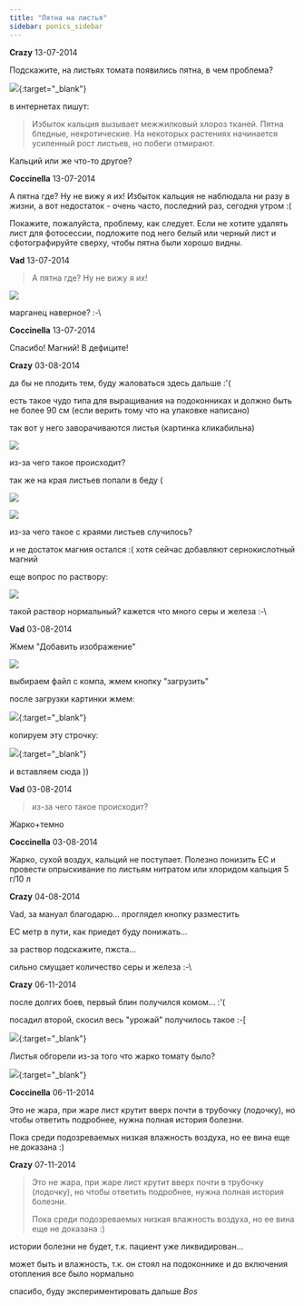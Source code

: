 ```yaml
---
title: "Пятна на листья"
sidebar: ponics_sidebar
---
```


**Crazy** 13-07-2014

Подскажите, на листьях томата появились пятна, в чем проблема?

[![](/imagehost/thumbs/img20140713195014.jpg)](https://t.me/ponics_ru_files/12704){:target="_blank"}

в интернетах пишут:

> Избыток кальция вызывает межжилковый хлороз тканей. Пятна бледные, некротические. На некоторых растениях начинается усиленный рост листьев, но побеги отмирают.

Кальций или же что-то другое?


**Coccinella** 13-07-2014

А пятна где? Ну не вижу я их! Избыток кальция не наблюдала ни разу в жизни, а вот недостаток - очень часто, последний раз, сегодня утром :(

Покажите, пожалуйста, проблему, как следует. Если не хотите удалять лист для фотосессии, подложите под него белый или черный лист и сфотографируйте сверху, чтобы пятна были хорошо видны.


**Vad** 13-07-2014

> А пятна где? Ну не вижу я их! 

![](http://i.gyazo.com/4981a6b8f334f66ce93e52f99ff1574f.png)

марганец наверное? :-\


**Coccinella** 13-07-2014

Cпасибо! Магний! В дефиците!


**Crazy** 03-08-2014

да бы не плодить тем, буду жаловаться здесь дальше :&#039;(

есть такое чудо типа для выращивания на подоконниках и должно быть не более 90 см (если верить тому что на упаковке написано)

так вот у него заворачиваются листья (картинка кликабильна)

![](http://s10.postimg.org/i2dk9r5tx/P8020099.jpg)

из-за чего такое происходит?

так же на края листьев попали в беду (

![](http://s9.postimg.org/yny3l5u97/P8020103.jpg)

![](http://s7.postimg.org/o3m8s3m8n/P8020105.jpg)

из-за чего такое с краями листьев случилось?

и не достаток магния остался :( хотя сейчас добавляют сернокислотный магний

еще вопрос по раствору:

![](http://s27.postimg.org/n5ssnb4b3/page.jpg)

такой раствор нормальный? кажется что много серы и железа :-\


**Vad** 03-08-2014

Жмем "Добавить изображение"

![](http://i.gyazo.com/aa716f9b3473de3dbdf4ae9f4be29f01.png)

выбираем файл с компа, жмем кнопку "загрузить"

после загрузки картинки жмем:

[![](/imagehost/thumbs/razmesti.jpg)](https://t.me/ponics_ru_files/12705){:target="_blank"}

копируем эту строчку:

[![](/imagehost/thumbs/vstavlyay.jpg)](https://t.me/ponics_ru_files/12706){:target="_blank"}

и вставляем сюда ))


**Vad** 03-08-2014

> из-за чего такое происходит?

Жарко+темно


**Coccinella** 03-08-2014

Жарко, сухой воздух, кальций не поступает. Полезно понизить ЕС и провести опрыскивание по листьям нитратом или хлоридом кальция 5 г/10 л


**Crazy** 04-08-2014

Vad, за мануал благодарю... проглядел кнопку разместить 

ЕС метр в пути, как приедет буду понижать...

за раствор подскажите, пжста...

сильно смущает количество серы и железа :-\


**Crazy** 06-11-2014

после долгих боев, первый блин получился комом... :&#039;(

посадил второй, скосил весь "урожай" получилось такое :-[

[![](/imagehost2/thumbs/img20141106213200.jpg)](https://t.me/ponics_ru_files/12707){:target="_blank"}

Листья обгорели из-за того что жарко томату было?

[![](/imagehost2/thumbs/img20141106213526.jpg)](https://t.me/ponics_ru_files/12708){:target="_blank"}


**Coccinella** 06-11-2014

Это не жара, при жаре лист крутит вверх почти в трубочку (лодочку), но чтобы ответить подробнее, нужна полная история болезни.

Пока среди подозреваемых низкая влажность воздуха, но ее вина еще не доказана :)


**Crazy** 07-11-2014

> Это не жара, при жаре лист крутит вверх почти в трубочку (лодочку), но чтобы ответить подробнее, нужна полная история болезни.
> 
> Пока среди подозреваемых низкая влажность воздуха, но ее вина еще не доказана :)

истории болезни не будет, т.к. пациент уже ликвидирован...

может быть и влажность, т.к. он стоял на подоконнике и до включения отопления все было нормально

спасибо, буду экспериментировать дальше *Bos*


